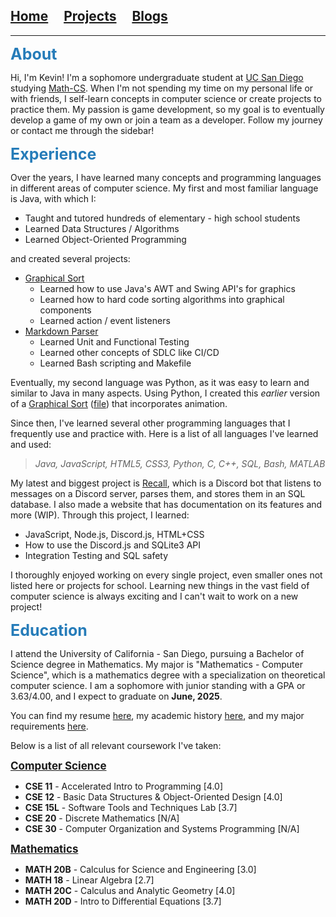## [Home](/)&nbsp;&nbsp;&nbsp;&nbsp;&nbsp;[Projects](/projects.md)&nbsp;&nbsp;&nbsp;&nbsp;&nbsp;[Blogs](/blogs.md)

---

<div style="font-size: 25px; color: #267CB9"><strong>About</strong></div>

Hi, I'm Kevin! I'm a sophomore undergraduate student at [UC San Diego](https://www.ucsd.edu/) studying [Math-CS](https://mathematics.ucsd.edu/students/undergraduate/ma30-math-computer-science-b-s). When I'm not spending my time on my personal life or with friends, I self-learn concepts in computer science or create projects to practice them. My passion is game development, so my goal is to eventually develop a game of my own or join a team as a developer. Follow my journey or contact me through the sidebar!

<div style="font-size: 25px; color: #267CB9"><strong>Experience</strong></div>

Over the years, I have learned many concepts and programming languages in different areas of computer science. My first and most familiar language is Java, with which I:
* Taught and tutored hundreds of elementary - high school students
* Learned Data Structures / Algorithms
* Learned Object-Oriented Programming

and created several projects:
* [Graphical Sort](https://github.com/kevink856/GraphicalSort)
	* Learned how to use Java's AWT and Swing API's for graphics
	* Learned how to hard code sorting algorithms into graphical components
	* Learned action / event listeners
* [Markdown Parser](https://github.com/kevink856/markdown-parser)
	* Learned Unit and Functional Testing
	* Learned other concepts of SDLC like CI/CD
	* Learned Bash scripting and Makefile

Eventually, my second language was Python, as it was easy to learn and similar to Java in many aspects. Using Python, I created this *earlier* version of a [Graphical Sort](https://replit.com/@kevink856/sortingdisplay?v=1) ([file](./data/index/main.py)) that incorporates animation.

Since then, I've learned several other programming languages that I frequently use and practice with. Here is a list of all languages I've learned and used:

> *Java, JavaScript, HTML5, CSS3, Python, C, C++, SQL, Bash, MATLAB*

My latest and biggest project is [Recall](https://github.com/kevink856/RecallBot), which is a Discord bot that listens to messages on a Discord server, parses them, and stores them in an SQL database. I also made a website that has documentation on its features and more (WIP). Through this project, I learned:
* JavaScript, Node.js, Discord.js, HTML+CSS
* How to use the Discord.js and SQLite3 API
* Integration Testing and SQL safety

I thoroughly enjoyed working on every single project, even smaller ones not listed here or projects for school. Learning new things in the vast field of computer science is always exciting and I can't wait to work on a new project!

<div style="font-size: 25px; color: #267CB9"><strong>Education</strong></div>

I attend the University of California - San Diego, pursuing a Bachelor of Science degree in Mathematics. My major is "Mathematics - Computer Science", which is a mathematics degree with a specialization on theoretical computer science. I am a sophomore with junior standing with a GPA or 3.63/4.00, and I expect to graduate on **June, 2025**.

You can find my resume [here](./data/index/Kim_Kyoomin_Resume.pdf), my academic history [here](./data/index/academichistoryreviewpdf.pdf), and my major requirements [here](https://math.ucsd.edu/sites/math.ucsd.edu/files/img/undergrad-handbook/21-22-MA30.png).

Below is a list of all relevant coursework I've taken:

<div style="font-size: 17px"><a href="https://catalog.ucsd.edu/courses/CSE.html"><strong>Computer Science</strong></a></div>

* **CSE 11** - Accelerated Intro to Programming [4.0]
* **CSE 12** - Basic Data Structures & Object-Oriented Design [4.0]
* **CSE 15L** - Software Tools and Techniques Lab [3.7]
* **CSE 20** - Discrete Mathematics [N/A]
* **CSE 30** - Computer Organization and Systems Programming [N/A]

<div style="font-size: 17px"><a href="https://catalog.ucsd.edu/courses/
MATH.html"><strong>Mathematics</strong></a></div>

* **MATH 20B** - Calculus for Science and Engineering [3.0]
* **MATH 18** - Linear Algebra [2.7]
* **MATH 20C** - Calculus and Analytic Geometry [4.0]
* **MATH 20D** - Intro to Differential Equations [3.7]